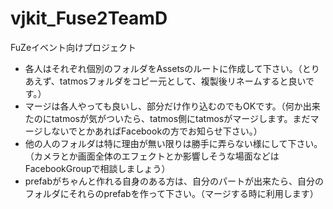 vjkit_Fuse2TeamD
================
FuZeイベント向けプロジェクト
- 各人はそれぞれ個別のフォルダをAssetsのルートに作成して下さい。（とりあえず、tatmosフォルダをコピー元として、複製後リネームすると良いです。）
- マージは各人やっても良いし、部分だけ作り込むのでもOKです。（何か出来たのにtatmosが気がついたら、tatmos側にtatmosがマージします。まだマージしないでとかあればFacebookの方でお知らせ下さい。）
- 他の人のフォルダは特に理由が無い限りは勝手に弄らない様にして下さい。（カメラとか画面全体のエフェクトとか影響しそうな場面などはFacebookGroupで相談しましょう）
- prefabがちゃんと作れる自身のある方は、自分のパートが出来たら、自分のフォルダにそれらのprefabを作って下さい。（マージする時に利用します）
